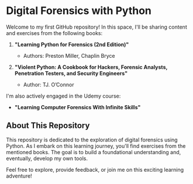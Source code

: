 # Digital Forensics with Python

Welcome to my first GitHub repository! In this space, I'll be sharing content and exercises from the following books:

1. **"Learning Python for Forensics (2nd Edition)"**
   - Authors: Preston Miller, Chaplin Bryce

2. **"Violent Python: A Cookbook for Hackers, Forensic Analysts, Penetration Testers, and Security Engineers"**
   - Author: TJ. O’Connor

I'm also actively engaged in the Udemy course:
- **"Learning Computer Forensics With Infinite Skills"**

## About This Repository

This repository is dedicated to the exploration of digital forensics using Python. As I embark on this learning journey, you'll find exercises from the mentioned books. The goal is to build a foundational understanding and, eventually, develop my own tools.

Feel free to explore, provide feedback, or join me on this exciting learning adventure!
